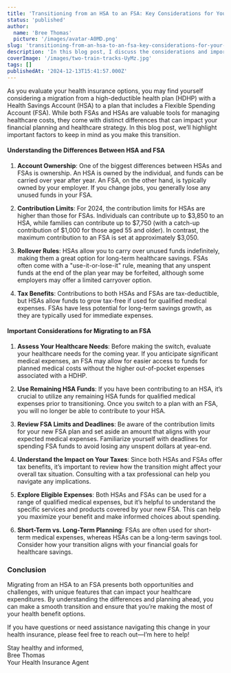 ```yaml
---
title: 'Transitioning from an HSA to an FSA: Key Considerations for Your Health Insurance Plan'
status: 'published'
author:
  name: 'Bree Thomas'
  picture: '/images/avatar-A0MD.png'
slug: 'transitioning-from-an-hsa-to-an-fsa-key-considerations-for-your-health-insurance-plan'
description: 'In this blog post, I discuss the considerations and important factors to keep in mind when transitioning from a high-deductible health plan with a Health Savings Account (HSA) to a plan that includes a Flexible Spending Account (FSA), emphasizing the differences and strategies for effective migration.'
coverImage: '/images/two-train-tracks-UyMz.jpg'
tags: []
publishedAt: '2024-12-13T15:41:57.000Z'
---
```


As you evaluate your health insurance options, you may find yourself considering a migration from a high-deductible health plan (HDHP) with a Health Savings Account (HSA) to a plan that includes a Flexible Spending Account (FSA). While both FSAs and HSAs are valuable tools for managing healthcare costs, they come with distinct differences that can impact your financial planning and healthcare strategy. In this blog post, we’ll highlight important factors to keep in mind as you make this transition.

#### Understanding the Differences Between HSA and FSA

1. **Account Ownership**: One of the biggest differences between HSAs and FSAs is ownership. An HSA is owned by the individual, and funds can be carried over year after year. An FSA, on the other hand, is typically owned by your employer. If you change jobs, you generally lose any unused funds in your FSA.

2. **Contribution Limits**: For 2024, the contribution limits for HSAs are higher than those for FSAs. Individuals can contribute up to $3,850 to an HSA, while families can contribute up to $7,750 (with a catch-up contribution of $1,000 for those aged 55 and older). In contrast, the maximum contribution to an FSA is set at approximately $3,050.

3. **Rollover Rules**: HSAs allow you to carry over unused funds indefinitely, making them a great option for long-term healthcare savings. FSAs often come with a "use-it-or-lose-it" rule, meaning that any unspent funds at the end of the plan year may be forfeited, although some employers may offer a limited carryover option.

4. **Tax Benefits**: Contributions to both HSAs and FSAs are tax-deductible, but HSAs allow funds to grow tax-free if used for qualified medical expenses. FSAs have less potential for long-term savings growth, as they are typically used for immediate expenses.

#### Important Considerations for Migrating to an FSA

1. **Assess Your Healthcare Needs**: Before making the switch, evaluate your healthcare needs for the coming year. If you anticipate significant medical expenses, an FSA may allow for easier access to funds for planned medical costs without the higher out-of-pocket expenses associated with a HDHP.

2. **Use Remaining HSA Funds**: If you have been contributing to an HSA, it’s crucial to utilize any remaining HSA funds for qualified medical expenses prior to transitioning. Once you switch to a plan with an FSA, you will no longer be able to contribute to your HSA.

3. **Review FSA Limits and Deadlines**: Be aware of the contribution limits for your new FSA plan and set aside an amount that aligns with your expected medical expenses. Familiarize yourself with deadlines for spending FSA funds to avoid losing any unspent dollars at year-end.

4. **Understand the Impact on Your Taxes**: Since both HSAs and FSAs offer tax benefits, it’s important to review how the transition might affect your overall tax situation. Consulting with a tax professional can help you navigate any implications.

5. **Explore Eligible Expenses**: Both HSAs and FSAs can be used for a range of qualified medical expenses, but it’s helpful to understand the specific services and products covered by your new FSA. This can help you maximize your benefit and make informed choices about spending.

6. **Short-Term vs. Long-Term Planning**: FSAs are often used for short-term medical expenses, whereas HSAs can be a long-term savings tool. Consider how your transition aligns with your financial goals for healthcare savings.

### Conclusion

Migrating from an HSA to an FSA presents both opportunities and challenges, with unique features that can impact your healthcare expenditures. By understanding the differences and planning ahead, you can make a smooth transition and ensure that you’re making the most of your health benefit options.

If you have questions or need assistance navigating this change in your health insurance, please feel free to reach out—I’m here to help!

Stay healthy and informed,\
Bree Thomas\
Your Health Insurance Agent